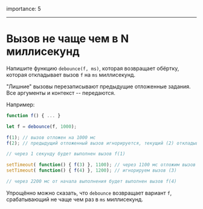 importance: 5

---

# Вызов не чаще чем в N миллисекунд

Напишите функцию `debounce(f, ms)`, которая возвращает обёртку, которая откладывает вызов `f` на `ms` миллисекунд.

"Лишние" вызовы перезаписывают предыдущие отложенные задания. Все аргументы и контекст -- передаются.

Например:

```js no-beautify
function f() { ... }

let f = debounce(f, 1000);

f(1); // вызов отложен на 1000 мс
f(2); // предыдущий отложенный вызов игнорируется, текущий (2) откладывается на 1000 мс

// через 1 секунду будет выполнен вызов f(1)

setTimeout( function() { f(3) }, 1100); // через 1100 мс отложим вызов еще на 1000 мс
setTimeout( function() { f(4) }, 1200); // игнорируем вызов (3)

// через 2200 мс от начала выполнения будет выполнен вызов f(4)
```

Упрощённо можно сказать, что `debounce` возвращает вариант `f`, срабатывающий не чаще чем раз в `ms` миллисекунд.